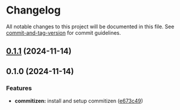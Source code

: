 # Changelog

All notable changes to this project will be documented in this file. See [commit-and-tag-version](https://github.com/absolute-version/commit-and-tag-version) for commit guidelines.

## [0.1.1](https://github.com/mrcreel/nextjs-project-template/compare/v0.1.0...v0.1.1) (2024-11-14)

## 0.1.0 (2024-11-14)


### Features

* **commitizen:** install and setup commitizen ([e673c49](https://github.com/mrcreel/nextjs-project-template/commit/e673c49dbd2fad414170dd925bf8f83ebe527c28))
